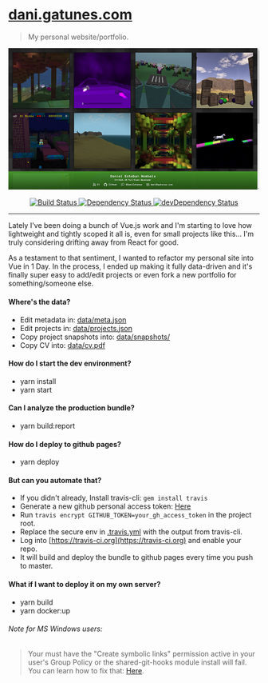 [dani.gatunes.com](https://dani.gatunes.com/)
===

> My personal website/portfolio.

[![screenshot](data/screenshot.jpg)](https://dani.gatunes.com/)

<div align="center">
  <!-- Build Status -->
  <a href="https://travis-ci.org/danielesteban/dani.gatunes.com">
    <img src="https://travis-ci.org/danielesteban/dani.gatunes.com.svg?branch=master" alt="Build Status" />
  </a>
  <!-- Dependency Status -->
  <a href="https://david-dm.org/danielesteban/dani.gatunes.com">
    <img src="https://david-dm.org/danielesteban/dani.gatunes.com/status.svg" alt="Dependency Status" />
  </a>
  <!-- devDependency Status -->
  <a href="https://david-dm.org/danielesteban/dani.gatunes.com?type=dev">
    <img src="https://david-dm.org/danielesteban/dani.gatunes.com/dev-status.svg" alt="devDependency Status" />
  </a>
</div>

---

Lately I've been doing a bunch of Vue.js work and I'm starting to love how lightweight and tightly scoped it all is, even for small projects like this... I'm truly considering drifting away from React for good.

As a testament to that sentiment, I wanted to refactor my personal site into Vue in 1 Day. In the process, I ended up making it fully data-driven and it's finally super easy to add/edit projects or even fork a new portfolio for something/someone else.

#### Where's the data?
 * Edit metadata in: [data/meta.json](data/meta.json)
 * Edit projects in: [data/projects.json](data/projects.json)
 * Copy project snapshots into: [data/snapshots/](data/snapshots/)
 * Copy CV into: [data/cv.pdf](data/cv.pdf)

#### How do I start the dev environment?

 * yarn install
 * yarn start

#### Can I analyze the production bundle?

* yarn build:report

#### How do I deploy to github pages?

 * yarn deploy

#### But can you automate that?

 * If you didn't already, Install travis-cli: `gem install travis`
 * Generate a new github personal access token: [Here](https://github.com/settings/tokens)
 * Run `travis encrypt GITHUB_TOKEN=your_gh_access_token` in the project root.
 * Replace the secure env in [.travis.yml](.travis.yml) with the output from travis-cli.
 * Log into [https://travis-ci.org](https://travis-ci.org) and enable your repo.
 * It will build and deploy the bundle to github pages every time you push to master.

#### What if I want to deploy it on my own server?

 * yarn build
 * yarn docker:up

###### Note for MS Windows users:

> Your must have the "Create symbolic links" permission active in your user's Group Policy or the shared-git-hooks module install will fail. You can learn how to fix that: [Here](https://superuser.com/a/105381).
